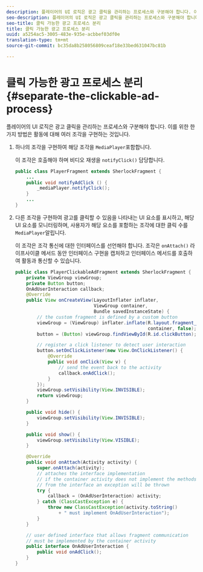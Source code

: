 ```yaml
---
description: 플레이어의 UI 로직은 광고 클릭을 관리하는 프로세스와 구분해야 합니다. 이를 위한 한 가지 방법은 활동에 대해 여러 조각을 구현하는 것입니다.
seo-description: 플레이어의 UI 로직은 광고 클릭을 관리하는 프로세스와 구분해야 합니다. 이를 위한 한 가지 방법은 활동에 대해 여러 조각을 구현하는 것입니다.
seo-title: 클릭 가능한 광고 프로세스 분리
title: 클릭 가능한 광고 프로세스 분리
uuid: a5254ac5-3005-483e-935e-acbbef03df0e
translation-type: tm+mt
source-git-commit: bc35da8b258056809ceaf18e33bed631047bc81b

---
```



# 클릭 가능한 광고 프로세스 분리 {#separate-the-clickable-ad-process}

플레이어의 UI 로직은 광고 클릭을 관리하는 프로세스와 구분해야 합니다. 이를 위한 한 가지 방법은 활동에 대해 여러 조각을 구현하는 것입니다.

1. 하나의 조각을 구현하여 해당 조각을 `MediaPlayer`포함합니다.

   이 조각은 호출해야 하며 비디오 재생을 `notifyClick()` 담당합니다.

   ```java
   public class PlayerFragment extends SherlockFragment { 
       ... 
       public void notifyAdClick () { 
           _mediaPlayer.notifyClick(); 
       } 
       ... 
   } 
   ```

1. 다른 조각을 구현하여 광고를 클릭할 수 있음을 나타내는 UI 요소를 표시하고, 해당 UI 요소를 모니터링하며, 사용자가 해당 요소를 포함하는 조각에 대한 클릭 수를 `MediaPlayer`알립니다.

   이 조각은 조각 통신에 대한 인터페이스를 선언해야 합니다. 조각은 `onAttach()` 라이프사이클 메서드 동안 인터페이스 구현을 캡처하고 인터페이스 메서드를 호출하여 활동과 통신할 수 있습니다.

   ```java
   public class PlayerClickableAdFragment extends SherlockFragment { 
       private ViewGroup viewGroup; 
       private Button button; 
       OnAdUserInteraction callback; 
       @Override 
       public View onCreateView(LayoutInflater inflater,  
                                ViewGroup container,  
                                Bundle savedInstanceState) { 
           // the custom fragment is defined by a custom button 
           viewGroup = (ViewGroup) inflater.inflate(R.layout.fragment_player_clickable_ad,  
                                                    container, false); 
           button = (Button) viewGroup.findViewById(R.id.clickButton); 
   
           // register a click listener to detect user interaction 
           button.setOnClickListener(new View.OnClickListener() { 
               @Override 
               public void onClick(View v) { 
                   // send the event back to the activity 
                   callback.onAdClick(); 
               } 
           }); 
           viewGroup.setVisibility(View.INVISIBLE); 
           return viewGroup; 
       } 
   
       public void hide() { 
           viewGroup.setVisibility(View.INVISIBLE); 
       } 
   
       public void show() { 
           viewGroup.setVisibility(View.VISIBLE);     
       } 
   
       @Override 
       public void onAttach(Activity activity) { 
           super.onAttach(activity); 
           // attaches the interface implementation 
           // if the container activity does not implement the methods  
           // from the interface an exception will be thrown 
           try { 
               callback = (OnAdUserInteraction) activity; 
           } catch (ClassCastException e) { 
               throw new ClassCastException(activity.toString() 
                   + " must implement OnAdUserInteraction"); 
           }     
       } 
   
       // user defined interface that allows fragment communication 
       // must be implemented by the container activity 
       public interface OnAdUserInteraction { 
           public void onAdClick(); 
       } 
   } 
   ```

